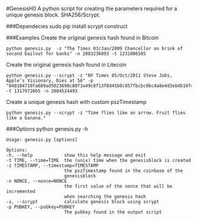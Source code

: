 #GenesisH0
A python script for creating the parameters required for a unique genesis block. SHA256/Scrypt.

###Dependecies
    sudo pip install scrypt construct
	
###Examples
Create the original genesis hash found in Bitcoin

    python genesis.py  -z "The Times 03/Jan/2009 Chancellor on brink of second bailout for banks" -n 2083236893 -t 1231006505
	
Create the original genesis hash found in Litecoin

    python genesis.py --scrypt -z "NY Times 05/Oct/2011 Steve Jobs, Apple’s Visionary, Dies at 56" -p "040184710fa689ad5023690c80f3a49c8f13f8d45b8c857fbcbc8bc4a8e4d3eb4b10f4d4604fa08dce601aaf0f470216fe1b51850b4acf21b179c45070ac7b03a9" -t 1317972665 -n 2084524493
	
Create a unique genesis hash with custom pszTimestamp

    python genesis.py --scrypt -z "Time flies like an arrow. Fruit flies like a banana."
	
###Options
    python genesis.py -h
	
    Usage: genesis.py [options]

    Options:
    -h, --help            show this help message and exit
    -t TIME, --time=TIME  the (unix) time when the genesisblock is created
    -z TIMESTAMP, --timestamp=TIMESTAMP
                          the pszTimestamp found in the coinbase of the
                          genesisblock
    -n NONCE, --nonce=NONCE
                          the first value of the nonce that will be incremented
                          when searching the genesis hash
    -s, --scrypt          calculate genesis block using scrypt
    -p PUBKEY, --pubkey=PUBKEY
                          The pubkey found in the output script

